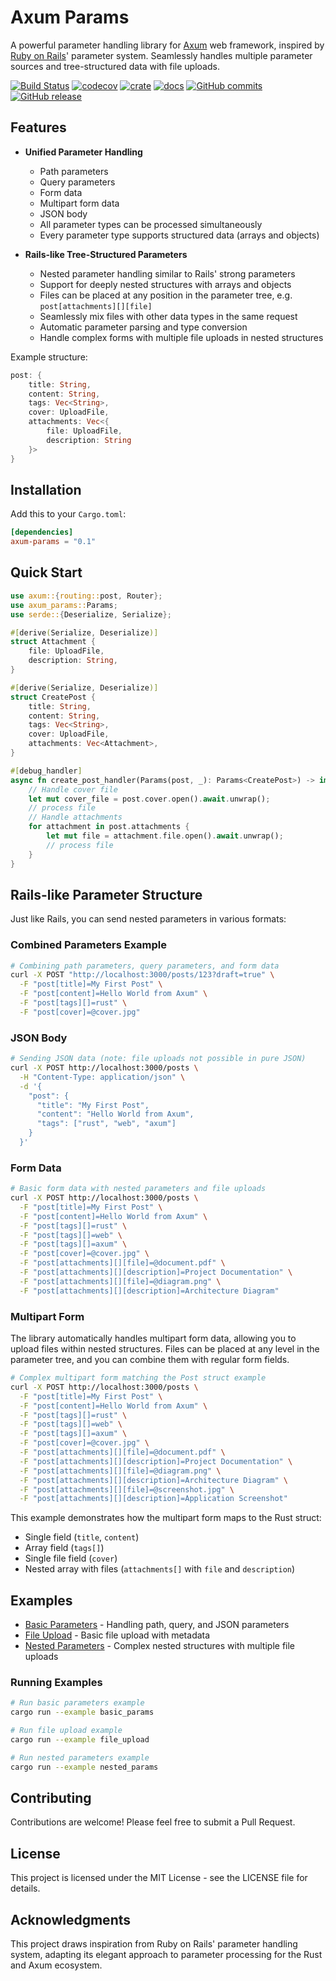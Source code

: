 # Axum Params

A powerful parameter handling library for [Axum](https://github.com/tokio-rs/axum) web framework, inspired by [Ruby on Rails](https://rubyonrails.org/)' parameter system. Seamlessly handles multiple parameter sources and tree-structured data with file uploads.


[![Build Status](https://github.com/cpunion/axum-params/actions/workflows/ci.yml/badge.svg)](https://github.com/cpunion/axum-params/actions/workflows/ci.yml)
[![codecov](https://codecov.io/github/cpunion/axum-params/graph/badge.svg?token=uATQa0RzPL)](https://codecov.io/github/cpunion/axum-params)
[![crate](https://img.shields.io/crates/v/axum-params.svg)](https://crates.io/crates/axum-params)
[![docs](https://docs.rs/axum-params/badge.svg)](https://docs.rs/axum-params)
[![GitHub commits](https://badgen.net/github/commits/cpunion/axum-params)](https://GitHub.com/Naereen/cpunion/axum-params/commit/)
[![GitHub release](https://img.shields.io/github/v/tag/cpunion/axum-params.svg?label=release)](https://github.com/cpunion/axum-params/releases)


## Features

- **Unified Parameter Handling**
  - Path parameters
  - Query parameters
  - Form data
  - Multipart form data
  - JSON body
  - All parameter types can be processed simultaneously
  - Every parameter type supports structured data (arrays and objects)

- **Rails-like Tree-Structured Parameters**
  - Nested parameter handling similar to Rails' strong parameters
  - Support for deeply nested structures with arrays and objects
  - Files can be placed at any position in the parameter tree, e.g. `post[attachments][][file]`
  - Seamlessly mix files with other data types in the same request
  - Automatic parameter parsing and type conversion
  - Handle complex forms with multiple file uploads in nested structures

Example structure:

```rust
post: {
    title: String,
    content: String,
    tags: Vec<String>,
    cover: UploadFile,
    attachments: Vec<{
        file: UploadFile,
        description: String
    }>
}
```


## Installation

Add this to your `Cargo.toml`:

```toml
[dependencies]
axum-params = "0.1"
```

## Quick Start

```rust
use axum::{routing::post, Router};
use axum_params::Params;
use serde::{Deserialize, Serialize};

#[derive(Serialize, Deserialize)]
struct Attachment {
    file: UploadFile,
    description: String,
}

#[derive(Serialize, Deserialize)]
struct CreatePost {
    title: String,
    content: String,
    tags: Vec<String>,
    cover: UploadFile,
    attachments: Vec<Attachment>,
}

#[debug_handler]
async fn create_post_handler(Params(post, _): Params<CreatePost>) -> impl IntoResponse {
    // Handle cover file
    let mut cover_file = post.cover.open().await.unwrap();
    // process file
    // Handle attachments
    for attachment in post.attachments {
        let mut file = attachment.file.open().await.unwrap();
        // process file
    }
}
```

## Rails-like Parameter Structure

Just like Rails, you can send nested parameters in various formats:

### Combined Parameters Example
```bash
# Combining path parameters, query parameters, and form data
curl -X POST "http://localhost:3000/posts/123?draft=true" \
  -F "post[title]=My First Post" \
  -F "post[content]=Hello World from Axum" \
  -F "post[tags][]=rust" \
  -F "post[cover]=@cover.jpg"
```

### JSON Body
```bash
# Sending JSON data (note: file uploads not possible in pure JSON)
curl -X POST http://localhost:3000/posts \
  -H "Content-Type: application/json" \
  -d '{
    "post": {
      "title": "My First Post",
      "content": "Hello World from Axum",
      "tags": ["rust", "web", "axum"]
    }
  }'
```

### Form Data
```bash
# Basic form data with nested parameters and file uploads
curl -X POST http://localhost:3000/posts \
  -F "post[title]=My First Post" \
  -F "post[content]=Hello World from Axum" \
  -F "post[tags][]=rust" \
  -F "post[tags][]=web" \
  -F "post[tags][]=axum" \
  -F "post[cover]=@cover.jpg" \
  -F "post[attachments][][file]=@document.pdf" \
  -F "post[attachments][][description]=Project Documentation" \
  -F "post[attachments][][file]=@diagram.png" \
  -F "post[attachments][][description]=Architecture Diagram"
```

### Multipart Form
The library automatically handles multipart form data, allowing you to upload files within nested structures. Files can be placed at any level in the parameter tree, and you can combine them with regular form fields.

```bash
# Complex multipart form matching the Post struct example
curl -X POST http://localhost:3000/posts \
  -F "post[title]=My First Post" \
  -F "post[content]=Hello World from Axum" \
  -F "post[tags][]=rust" \
  -F "post[tags][]=web" \
  -F "post[tags][]=axum" \
  -F "post[cover]=@cover.jpg" \
  -F "post[attachments][][file]=@document.pdf" \
  -F "post[attachments][][description]=Project Documentation" \
  -F "post[attachments][][file]=@diagram.png" \
  -F "post[attachments][][description]=Architecture Diagram" \
  -F "post[attachments][][file]=@screenshot.jpg" \
  -F "post[attachments][][description]=Application Screenshot"
```

This example demonstrates how the multipart form maps to the Rust struct:
- Single field (`title`, `content`)
- Array field (`tags[]`)
- Single file field (`cover`)
- Nested array with files (`attachments[]` with `file` and `description`)

## Examples

- [Basic Parameters](examples/basic_params.rs) - Handling path, query, and JSON parameters
- [File Upload](examples/file_upload.rs) - Basic file upload with metadata
- [Nested Parameters](examples/nested_params.rs) - Complex nested structures with multiple file uploads

### Running Examples

```bash
# Run basic parameters example
cargo run --example basic_params

# Run file upload example
cargo run --example file_upload

# Run nested parameters example
cargo run --example nested_params
```

## Contributing

Contributions are welcome! Please feel free to submit a Pull Request.

## License

This project is licensed under the MIT License - see the LICENSE file for details.

## Acknowledgments

This project draws inspiration from Ruby on Rails' parameter handling system, adapting its elegant approach to parameter processing for the Rust and Axum ecosystem.
